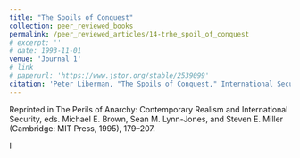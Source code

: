 ```yaml
---
title: "The Spoils of Conquest"
collection: peer_reviewed_books
permalink: /peer_reviewed_articles/14-trhe_spoil_of_conquest
# excerpt: ''
# date: 1993-11-01
venue: 'Journal 1'
# link
# paperurl: 'https://www.jstor.org/stable/2539099' 
citation: 'Peter Liberman, "The Spoils of Conquest," International Security, Vol. 18, No. 2 (Fall 1993): 125–53.'
---
```

Reprinted in The Perils of Anarchy: Contemporary Realism and International Security, eds. Michael E. Brown, Sean M. Lynn-Jones, and Steven E. Miller (Cambridge: MIT Press, 1995), 179–207.
<!-- [Download paper here](http://academicpages.github.io/files/paper1.pdf) -->

<!-- Recommended citation: Your Name, You. (2009). "Paper Title Number 1." <i>Journal 1</i>. 1(1). -->I
